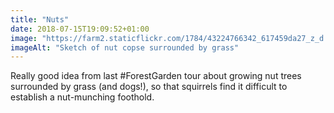 ```yaml
---
title: "Nuts"
date: 2018-07-15T19:09:52+01:00
image: "https://farm2.staticflickr.com/1784/43224766342_617459da27_z_d.jpg"
imageAlt: "Sketch of nut copse surrounded by grass"
---
```


Really good idea from last #ForestGarden tour about growing nut trees surrounded by grass (and dogs!), so that squirrels find it difficult to establish a nut-munching foothold. 

